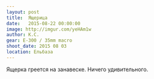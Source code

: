 ```yaml
---
layout: post
title:  Ящерица
date:   2015-08-22 00:00:00
image: http://imgur.com/yeHAm1w
author: К.С.
gear: E-300 / 35mm macro
shoot_date: 2015 08 03
location: Ельбаза
---
```


Ящерка греется на занавеске. Ничего удивительного.
